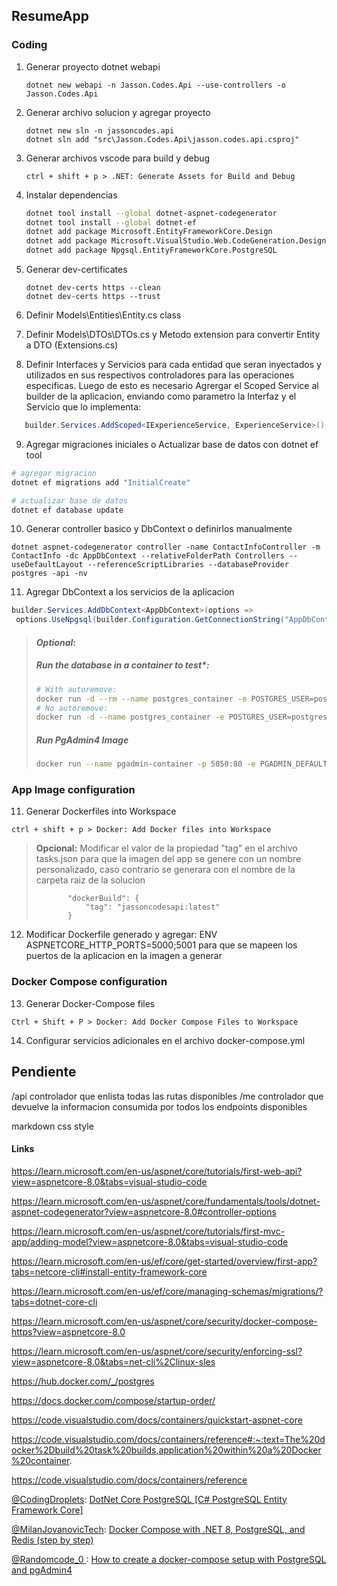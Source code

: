 ## ResumeApp 

### Coding
1. Generar proyecto dotnet webapi 
   ```
   dotnet new webapi -n Jasson.Codes.Api --use-controllers -o Jasson.Codes.Api
   ```

2. Generar archivo solucion y agregar proyecto
   ```
   dotnet new sln -n jassoncodes.api
   dotnet sln add "src\Jasson.Codes.Api\jasson.codes.api.csproj"
   ```

3. Generar archivos vscode para build y debug
   ```
   ctrl + shift + p > .NET: Generate Assets for Build and Debug
   ``` 

4. Instalar dependencias
   ```bash
   dotnet tool install --global dotnet-aspnet-codegenerator
   dotnet tool install --global dotnet-ef
   dotnet add package Microsoft.EntityFrameworkCore.Design
   dotnet add package Microsoft.VisualStudio.Web.CodeGeneration.Design
   dotnet add package Npgsql.EntityFrameworkCore.PostgreSQL
   ```

5. Generar dev-certificates
   ```
   dotnet dev-certs https --clean
   dotnet dev-certs https --trust
   ```

6. Definir Models\Entities\Entity.cs class
7. Definir Models\DTOs\DTOs.cs y Metodo extension para convertir Entity a DTO (Extensions.cs)
8. Definir Interfaces y Servicios para cada entidad que seran inyectados y utilizados en sus respectivos  controladores para las operaciones especificas. Luego de esto es necesario Agrergar el  Scoped Service al builder de la aplicacion, enviando como parametro la Interfaz y el Servicio que lo implementa:
```c#
   builder.Services.AddScoped<IExperienceService, ExperienceService>();
```
9.  Agregar migraciones iniciales o Actualizar base de datos con dotnet ef tool
   
   ```bash
   # agregar migracion
   dotnet ef migrations add "InitialCreate"

   # actualizar base de datos
   dotnet ef database update
   ``` 

10. Generar controller basico y DbContext o definirlos manualmente
   ```
   dotnet aspnet-codegenerator controller -name ContactInfoController -m ContactInfo -dc AppDbContext --relativeFolderPath Controllers --useDefaultLayout --referenceScriptLibraries --databaseProvider postgres -api -nv
   ``` 

11. Agregar DbContext a los servicios de la aplicacion
   ```c#
   builder.Services.AddDbContext<AppDbContext>(options =>
    options.UseNpgsql(builder.Configuration.GetConnectionString("AppDbContext") ?? throw new InvalidOperationException("Connection string 'AppDbContext' not found.")));
   ```

> #### *Optional*: 
> ##### Run the database in a container to test*:
>  ```bash 
>  # With autoremove: 
>  docker run -d --rm --name postgres_container -e POSTGRES_USER=postgres -e POSTGRES_PASSWORD=postgres -p 5432:5432 -v api_db:/etc/data postgres
>  # No autoremove:   
>  docker run -d --name postgres_container -e POSTGRES_USER=postgres -e POSTGRES_PASSWORD=postgres -p 5432:5432 -v api_db:/etc/data postgres
> ```
> ##### *Run PgAdmin4 Image*
> ```bash
> docker run --name pgadmin-container -p 5050:80 -e PGADMIN_DEFAULT_EMAIL=admin@admin.com -e PGADMIN_DEFAULT_PASSWORD=root -d dpage/pgadmin4
>```



### App Image configuration
11. Generar Dockerfiles into Workspace
   ```
   ctrl + shift + p > Docker: Add Docker files into Workspace
   ```

> **Opcional:** Modificar el valor de la propiedad "tag" en el archivo tasks.json para que la imagen del app se genere con un nombre personalizado, caso contrario se generara con el nombre de la carpeta raiz de la solucion
> 
>            "dockerBuild": { 
>                "tag": "jassoncodesapi:latest" 
>            }


12.   Modificar Dockerfile generado y agregar: ENV ASPNETCORE_HTTP_PORTS=5000;5001 para que se mapeen los puertos de la aplicacion en la imagen a generar

### Docker Compose configuration
13. Generar Docker-Compose files
   ```
   Ctrl + Shift + P > Docker: Add Docker Compose Files to Workspace
   ```

14. Configurar servicios adicionales en el archivo docker-compose.yml


## Pendiente
/api controlador que enlista todas las rutas disponibles
/me controlador que devuelve la informacion consumida por todos los endpoints disponibles

markdown css style

#### Links
https://learn.microsoft.com/en-us/aspnet/core/tutorials/first-web-api?view=aspnetcore-8.0&tabs=visual-studio-code

https://learn.microsoft.com/en-us/aspnet/core/fundamentals/tools/dotnet-aspnet-codegenerator?view=aspnetcore-8.0#controller-options

https://learn.microsoft.com/en-us/aspnet/core/tutorials/first-mvc-app/adding-model?view=aspnetcore-8.0&tabs=visual-studio-code

https://learn.microsoft.com/en-us/ef/core/get-started/overview/first-app?tabs=netcore-cli#install-entity-framework-core

https://learn.microsoft.com/en-us/ef/core/managing-schemas/migrations/?tabs=dotnet-core-cli

https://learn.microsoft.com/en-us/aspnet/core/security/docker-compose-https?view=aspnetcore-8.0

https://learn.microsoft.com/en-us/aspnet/core/security/enforcing-ssl?view=aspnetcore-8.0&tabs=net-cli%2Clinux-sles


https://hub.docker.com/_/postgres

https://docs.docker.com/compose/startup-order/


https://code.visualstudio.com/docs/containers/quickstart-aspnet-core

https://code.visualstudio.com/docs/containers/reference#:~:text=The%20docker%2Dbuild%20task%20builds,application%20within%20a%20Docker%20container.

https://code.visualstudio.com/docs/containers/reference


[@CodingDroplets](https://www.youtube.com/@CodingDroplets): [DotNet Core PostgreSQL [C# PostgreSQL Entity Framework Core]](https://www.youtube.com/watch?v=A1pr5hXArE4)

[@MilanJovanovicTech](https://www.youtube.com/@MilanJovanovicTech): [Docker Compose with .NET 8, PostgreSQL, and Redis (step by step)](https://www.youtube.com/watch?v=WQFx2m5Ub9M)

[@Randomcode_0 ](https://www.youtube.com/@Randomcode_0): [How to create a docker-compose setup with PostgreSQL and pgAdmin4](https://www.youtube.com/watch?v=qECVC6t_2mU)




